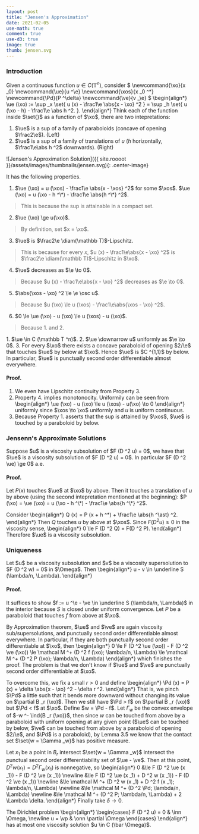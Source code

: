```yaml
---
layout: post
title: "Jensen's Approximation"
date: 2021-02-05
use-math: true
comment: true
use-d3: true
image: true
thumb: jensen.svg
---
```


### Introduction

Given a continuous function $u \in C (\mathbb T ^n)$, consider 
$
\newcommand{\xo}{x _0}
\newcommand{\ue}{u ^\e}
\newcommand{\xos}{x _0 ^*}
\newcommand{\Pd}{P ^\delta}
\newcommand{\ve}{v _\e}
$
\begin{align\*}
    \ue (\xo) := \sup _x \set{
        u (x) - \frac1\e \abs{x - \xo} ^2
    } = \sup _h \set{
        u (\xo - h) - \frac1\e \abs h ^2.
    }.
\end{align\*}
Think each of the function inside $\set{}$ as a function of $\xo$, there are two intepretations:
1. $\ue$ is a sup of a family of paraboloids (concave of opening $\frac2\e$). (Left)
2. $\ue$ is a sup of a family of translations of $u$ ($h$ horizontally, $\frac1\e\abs h ^2$ downwards). (Right)

![Jensen's Approximation Solution]({{ site.roooot }}/assets/images/thumbnails/jensen.svg){: .center-image}

It has the following properties.

1. $\ue (\xo) = u (\xos) - \frac1\e \abs{x - \xos} ^2$ for some $\xos$. $\ue (\xo) = u (\xo - h ^\*) - \frac1\e \abs{h ^\*} ^2$.
> This is because the sup is attainable in a compact set.
2. $\ue (\xo) \ge u(\xo)$.
> By definition, set $x = \xo$.
3. $\ue$ is $\frac2\e \diam(\mathbb T)$-Lipschitz.
> This is because for every $x$, $u (x) - \frac1\e\abs{x - \xo} ^2$ is $\frac2\e \diam(\mathbb T)$-Lipschitz in $\xo$.
4. $\ue$ decreases as $\e \to 0$.
> Because $u (x) - \frac1\e\abs{x - \xo} ^2$ decreases as $\e \to 0$.
5. $\abs{\xos - \xo} ^2 \le \e \osc u$.
> Because $u (\xo) \le u (\xos) - \frac1\e\abs{\xos - \xo} ^2$.
6. $0 \le \ue (\xo) - u (\xo) \le u (\xos) - u (\xo)$.
> Because 1. and 2.

<div theorem='Lemma' markdown='1'>
1. $\ue \in C (\mathbb T ^n)$.
2. $\ue \downarrow u$ uniformly as $\e \to 0$.
3. For every $\xo$ there exists a concave paraboloid of opening $2/\e$ that touches $\ue$ by below at $\xo$. Hence $\ue$ is $C ^{1,1}$ by below. In particular, $\ue$ is punctually second order differentiable almost everywhere.
</div>

#### Proof. 
1. We even have Lipschitz continuity from Property 3.
2. Property 4. implies monotonocity. Uniformily can be seen from 
\begin{align\*}
    \ue (\xo) - u (\xo) \le u (\xos) - u(\xo) \to 0
\end{align\*}
uniformly since $\xos \to \xo$ uniformly and $u$ is uniform continuous.
3. Because Property 1. asserts that the sup is attained by $\xos$, $\ue$ is touched by a paraboloid by below.

### Jensenn's Approximate Solutions

<div theorem='Theorem'>
Suppose $u$ is a viscosity subsolution of $F (D ^2 u) = 0$, we have that $\ue$ is a viscosity subsolution of $F (D ^2 u) = 0$. In particular $F (D ^2 \ue) \ge 0$ a.e.
</div>

#### Proof. 

Let $P (x)$ touches $\ue$ at $\xo$ by above. Then it touches a translation of $u$ by above (using the second intepretation mentioned at the beginning): $P (\xo) = \ue (\xo) = u (\xo - h ^\*) - \frac1\e \abs{h ^\*} ^2$.

Consider
\begin{align\*}
    Q (x) = P (x + h ^*) + \frac1\e \abs{h ^\ast} ^2.
\end{align\*}
Then $Q$ touches $u$ by above at $\xos$. Since $F (D ^2 u) \ge 0$ in the viscosity sense, 
\begin{align\*}
0 \le F (D ^2 Q) = F(D ^2 P).
\end{align\*}
Therefore $\ue$ is a viscosity subsolution.

### Uniqueness

<div theorem='Theorem'>
Let $u$ be a viscosity subsolution and $v$ be a viscosity supersolution to $F (D ^2 w) = 0$ in $\Omega$. Then
\begin{align*}
    u - v \in \underline S (\lambda/n, \Lambda).
\end{align*}
</div>

#### Proof. 

It suffices to show $f := u ^\e - \ve \in \underline S (\lambda/n, \Lambda)$ in the interior because $S$ is closed under uniform convergence. Let $P$ be a paraboloid that touches $f$ from above at $\xo$. 

By Approximation theorem, $\ue$ and $\ve$ are again viscosity sub/supersolutions, and punctually second order differentiable almost everywhere. In particular, if they are both punctually second order differentiable at $\xo$, then 
\begin{align\*}
    0 \le F (D ^2 \ue (\xo)) - F (D ^2 \ve (\xo)) \le \mathcal M ^+ (D ^2 f (\xo); \lambda/n, \Lambda) \le \mathcal M ^+ (D ^2 P (\xo); \lambda/n, \Lambda)
\end{align\*}
which finishes the proof. The problem is that we don't know if $\ue$ and $\ve$ are punctually second order differentiable at $\xo$.

To overcome this, we fix a small $r > 0$ and define
\begin{align\*}
    \Pd (x) = P (x) + \delta \abs{x - \xo} ^2 - \delta r ^2.
\end{align\*}
That is, we pinch $\Pd$ a little such that it bends more downward without changing its value on $\partial B _r (\xo)$. Then we still have $\Pd > f$ on $\partial B _r (\xo)$ but $\Pd < f$ at $\xo$. Define $w = \Pd - f$. Let $\Gamma _w$ be the convex envelope of $-w ^- \ind{B _r (\xo)}$, then since $w$ can be touched from above by a paraboloid with uniform opening at any given point ($\ue$ can be touched by below, $\ve$ can be touched from above by a paraboloid of opening $2/\e$, and $\Pd$ is a paraboloid), by Lemma 3.5 we know that the contact set $\set{w = \Gamma _w}$ has positive measure.

Let $x _1$ be a point in $B _r$ intersect $\set{w = \Gamma _w}$ intersect the punctual second order differentiability set of $\ue - \ve$. Then at this point, $D ^2 w (x _1) = D ^2 \Gamma _w (x _1)$ is nonnegative, so
\begin{align\*}
    0 &\le F (D ^2 \ue (x _1)) - F (D ^2 \ve (x _1)) 
    \newline 
    &\le F (D ^2 \ue (x _1) + D ^2 w (x _1)) -  F (D ^2 \ve (x _1))
    \newline
    &\le \mathcal M ^+ (D ^2 w (x _1) + D ^2 f (x _1); \lambda/n, \Lambda) 
    \newline 
    &\le \mathcal M ^+ (D ^2 \Pd; \lambda/n, \Lambda)
    \newline
    &\le \mathcal M ^+ (D ^2 P; \lambda/n, \Lambda) + 2 \Lambda \delta.
\end{align\*}
Finally take $\delta \to 0$.

<div theorem='Corollary'>
The Dirichlet problem 
\begin{align*}
    \begin{cases}
        F (D ^2 u) = 0 & \inn \Omega, \newline
        u = \vp & \onn \partial \Omega
    \end{cases}
\end{align*}
has at most one viscosity solution $u \in C (\bar \Omega)$.
</div>